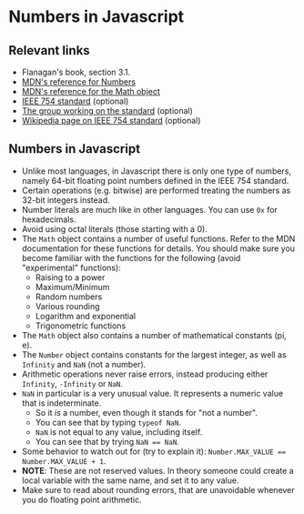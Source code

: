 # Numbers in Javascript

## Relevant links

- Flanagan's book, section 3.1.
- [MDN's reference for Numbers](https://developer.mozilla.org/en-US/docs/Web/JavaScript/Reference/Global_Objects/Number)
- [MDN's reference for the Math object](https://developer.mozilla.org/en-US/docs/Web/JavaScript/Reference/Global_Objects/Math)
- [IEEE 754 standard](http://ieeexplore.ieee.org/xpl/mostRecentIssue.jsp?punumber=4610933) (optional)
- [The group working on the standard](http://grouper.ieee.org/groups/754/)  (optional)
- [Wikipedia page on IEEE 754 standard](http://en.wikipedia.org/wiki/IEEE_floating_point)  (optional)

## Numbers in Javascript

- Unlike most languages, in Javascript there is only one type of numbers, namely 64-bit floating point numbers defined in the IEEE 754 standard.
- Certain operations (e.g. bitwise) are performed treating the numbers as 32-bit integers instead.
- Number literals are much like in other languages. You can use `0x` for hexadecimals.
- Avoid using octal literals (those starting with a 0).
- The `Math` object contains a number of useful functions. Refer to the MDN documentation for these functions for details. You should make sure you become familiar with the functions for the following (avoid "experimental" functions):
   - Raising to a power
   - Maximum/Minimum
   - Random numbers
   - Various rounding
   - Logarithm and exponential
   - Trigonometric functions
- The `Math` object also contains a number of mathematical constants (pi, e).
- The `Number` object contains constants for the largest integer, as well as `Infinity` and `NaN` (not a number).
- Arithmetic operations never raise errors, instead producing either `Infinity`, `-Infinity` or `NaN`.
- `NaN` in particular is a very unusual value. It represents a numeric value that is indeterminate.
    - So it *is* a number, even though it stands for "not a number".
    - You can see that by typing `typeof NaN`.
    - `NaN` is not equal to any value, including itself.
    - You can see that by trying `NaN == NaN`.
- Some behavior to watch out for (try to explain it): `Number.MAX_VALUE == Number.MAX_VALUE + 1`.
- **NOTE**: These are not reserved values. In theory someone could create a local variable with the same name, and set it to any value.
- Make sure to read about rounding errors, that are unavoidable whenever you do floating point arithmetic.
